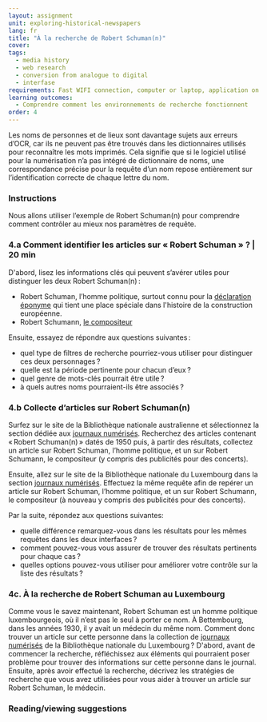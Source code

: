 ```yaml
---
layout: assignment
unit: exploring-historical-newspapers
lang: fr
title: "À la recherche de Robert Schuman(n)"
cover:
tags:
  - media history
  - web research
  - conversion from analogue to digital
  - interfase
requirements: Fast WIFI connection, computer or laptop, application on laptop or computer to view video,
learning outcomes:
  - Comprendre comment les environnements de recherche fonctionnent  
order: 4
---
```


Les noms de personnes et de lieux sont davantage sujets aux erreurs d’OCR, car ils ne peuvent pas être trouvés dans les dictionnaires utilisés pour reconnaître les mots imprimés. Cela signifie que si le logiciel utilisé pour la numérisation n’a pas intégré de dictionnaire de noms, une correspondance précise pour la requête d’un nom repose entièrement sur l’identification correcte de chaque lettre du nom. 

<!-- more -->

<!-- briefing-student -->

### Instructions
<!-- section-contents -->
Nous allons utiliser l’exemple de Robert Schuman(n) pour comprendre comment contrôler au mieux nos paramètres de requête. 

<!-- section -->

### 4.a Comment identifier les articles sur « Robert Schuman » ? | 20 min
<!-- section-contents -->

D'abord, lisez les informations clés qui peuvent s’avérer utiles pour distinguer les deux Robert Schuman(n)&#x202F;:

- Robert Schuman, l’homme politique, surtout connu pour la [déclaration éponyme](https://www.cvce.eu/obj/la_declaration_de_robert_schuman_paris_9_mai_1950-fr-d27938ef-7d39-4d32-b340-07fe7268e3c3.html) qui tient une place spéciale dans l'histoire de la construction européenne. 
- Robert Schumann, [le compositeur](https://archive.org/details/5706859928_84d6b32e47_o)

Ensuite, essayez de répondre aux questions suivantes&#x202F;:

- quel type de filtres de recherche pourriez-vous utiliser pour distinguer ces deux personnages&#x202F;?
- quelle est la période pertinente pour chacun d’eux&#x202F;?
- quel genre de mots-clés pourrait être utile&#x202F;?
- à quels autres noms pourraient-ils être associés&#x202F;?


<!-- section -->

### 4.b Collecte d’articles sur Robert Schuman(n) 
<!-- section-contents -->

Surfez sur le site de la Bibliothèque nationale australienne et sélectionnez la section dédiée aux [journaux numérisés](https://trove.nla.gov.au). Recherchez des articles contenant «&#x202F;Robert Schuman(n)&#x202F;» datés de 1950 puis, à partir des résultats, collectez un article sur Robert Schuman, l’homme politique, et un sur Robert Schumann, le compositeur (y compris des publicités pour des concerts). 


Ensuite, allez sur le site de la Bibliothèque nationale du Luxembourg dans la section [journaux numérisés](http://www.eluxemburgensia.lu). Effectuez la même requête afin de repérer un article sur Robert Schuman, l’homme politique, et un sur Robert Schumann, le compositeur (à nouveau y compris des publicités pour des concerts).

Par la suite, répondez aux questions suivantes:  
- quelle différence remarquez-vous dans les résultats pour les mêmes requêtes dans les deux interfaces&#x202F;?
- comment pouvez-vous vous assurer de trouver des résultats pertinents pour chaque cas&#x202F;?
- quelles options pouvez-vous utiliser pour améliorer votre contrôle sur la liste des résultats&#x202F;?
 
<!-- section -->


### 4c. À la recherche de Robert Schuman au Luxembourg
<!-- section-contents -->

Comme vous le savez maintenant, Robert Schuman est un homme politique luxembourgeois, où il n’est pas le seul à porter ce nom. À Bettembourg, dans les années 1930, il y avait un médecin du même nom. Comment donc trouver un article sur cette personne dans la collection de [journaux numérisés](http://www.eluxemburgensia.lu) de la Bibliothèque nationale du Luxembourg&#x202F;? D'abord, avant de commencer la recherche, réfléchissez aux éléments qui pourraient poser problème pour trouver des informations sur cette personne dans le journal. Ensuite, après avoir effectué la recherche, décrivez les stratégies de recherche que vous avez utilisées pour vous aider à trouver un article sur Robert Schuman, le médecin.

<!-- section -->

### Reading/viewing suggestions
<!-- section-contents -->
 

<!-- briefing-teacher --> 




